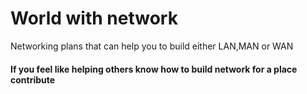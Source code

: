 # World with network

Networking plans that can help you to build either LAN,MAN or WAN


#### If you feel like helping others know how to build network for a place contribute
